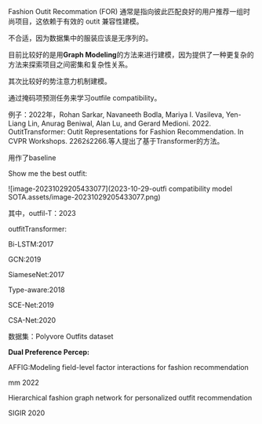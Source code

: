 Fashion Outit Recommation (FOR) 通常是指向彼此匹配良好的用户推荐一组时尚项目，这依赖于有效的 outit 兼容性建模。

不合适，因为数据集中的服装应该是无序列的。

目前比较好的是用**Graph Modeling**的方法来进行建模，因为提供了一种更复杂的方法来探索项目之间密集和复杂性关系。

其次比较好的势注意力机制建模。

通过掩码项预测任务来学习outfile compatibility。

例子：2022年，Rohan Sarkar, Navaneeth Bodla, Mariya I. Vasileva, Yen-Liang Lin, Anurag Beniwal, Alan Lu, and Gerard Medioni. 2022. OutitTransformer: Outit Representations for Fashion Recommendation. In CVPR Workshops. 2262ś2266.等人提出了基于Transformer的方法。

用作了baseline



Show me the best outfit:

![image-20231029205433077](2023-10-29-outfi compatibility model SOTA.assets/image-20231029205433077.png)

其中，outfil-T：2023



outfitTransformer:

Bi-LSTM:2017

GCN:2019

SiameseNet:2017

Type-aware:2018

SCE-Net:2019

CSA-Net:2020

数据集：Polyvore Outfits dataset





**Dual Preference Percep:**

AFFIG:Modeling field-level factor interactions for fashion recommendation

mm 2022

Hierarchical fashion graph network for personalized outfit recommendation

SIGIR 2020

